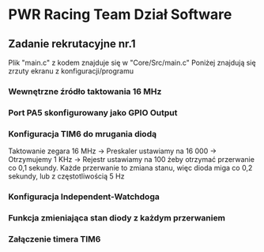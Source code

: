 # PWR Racing Team Dział Software
## Zadanie rekrutacyjne nr.1
Plik "main.c" z kodem znajduje się w "Core/Src/main.c"
Poniżej znajdują się zrzuty ekranu z konfiguracji/programu

### Wewnętrzne źródło taktowania 16 MHz

### Port PA5 skonfigurowany jako GPIO Output

### Konfiguracja TIM6 do mrugania diodą
Taktowanie zegara 16 MHz -> Preskaler ustawiamy na 16 000 -> Otrzymujemy 1 KHz -> Rejestr ustawiamy na 100 żeby otrzymać przerwanie co 0,1 sekundy. Każde przerwanie to zmiana stanu, więc dioda miga co 0,2 sekundy, lub z częstotliwością 5 Hz

### Konfiguracja Independent-Watchdoga

### Funkcja zmieniająca stan diody z każdym przerwaniem

### Załączenie timera TIM6
